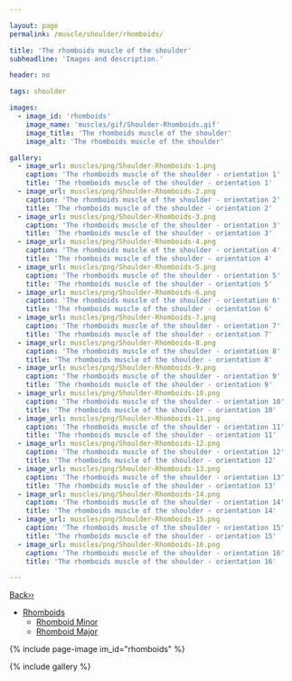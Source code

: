 ```yaml
---

layout: page
permalink: /muscle/shoulder/rhomboids/

title: 'The rhomboids muscle of the shoulder'
subheadline: 'Images and description.'

header: no

tags: shoulder

images:
  - image_id: 'rhomboids'
    image_name: 'muscles/gif/Shoulder-Rhomboids.gif'
    image_title: 'The rhomboids muscle of the shoulder'
    image_alt: 'The rhomboids muscle of the shoulder' 

gallery:
  - image_url: muscles/png/Shoulder-Rhomboids-1.png
    caption: 'The rhomboids muscle of the shoulder - orientation 1'
    title: 'The rhomboids muscle of the shoulder - orientation 1'
  - image_url: muscles/png/Shoulder-Rhomboids-2.png
    caption: 'The rhomboids muscle of the shoulder - orientation 2'
    title: 'The rhomboids muscle of the shoulder - orientation 2'
  - image_url: muscles/png/Shoulder-Rhomboids-3.png
    caption: 'The rhomboids muscle of the shoulder - orientation 3'
    title: 'The rhomboids muscle of the shoulder - orientation 3'
  - image_url: muscles/png/Shoulder-Rhomboids-4.png
    caption: 'The rhomboids muscle of the shoulder - orientation 4'
    title: 'The rhomboids muscle of the shoulder - orientation 4'
  - image_url: muscles/png/Shoulder-Rhomboids-5.png
    caption: 'The rhomboids muscle of the shoulder - orientation 5'
    title: 'The rhomboids muscle of the shoulder - orientation 5'
  - image_url: muscles/png/Shoulder-Rhomboids-6.png
    caption: 'The rhomboids muscle of the shoulder - orientation 6'
    title: 'The rhomboids muscle of the shoulder - orientation 6'
  - image_url: muscles/png/Shoulder-Rhomboids-7.png
    caption: 'The rhomboids muscle of the shoulder - orientation 7'
    title: 'The rhomboids muscle of the shoulder - orientation 7'
  - image_url: muscles/png/Shoulder-Rhomboids-8.png
    caption: 'The rhomboids muscle of the shoulder - orientation 8'
    title: 'The rhomboids muscle of the shoulder - orientation 8'
  - image_url: muscles/png/Shoulder-Rhomboids-9.png
    caption: 'The rhomboids muscle of the shoulder - orientation 9'
    title: 'The rhomboids muscle of the shoulder - orientation 9'
  - image_url: muscles/png/Shoulder-Rhomboids-10.png
    caption: 'The rhomboids muscle of the shoulder - orientation 10'
    title: 'The rhomboids muscle of the shoulder - orientation 10'
  - image_url: muscles/png/Shoulder-Rhomboids-11.png
    caption: 'The rhomboids muscle of the shoulder - orientation 11'
    title: 'The rhomboids muscle of the shoulder - orientation 11'
  - image_url: muscles/png/Shoulder-Rhomboids-12.png
    caption: 'The rhomboids muscle of the shoulder - orientation 12'
    title: 'The rhomboids muscle of the shoulder - orientation 12'
  - image_url: muscles/png/Shoulder-Rhomboids-13.png
    caption: 'The rhomboids muscle of the shoulder - orientation 13'
    title: 'The rhomboids muscle of the shoulder - orientation 13'
  - image_url: muscles/png/Shoulder-Rhomboids-14.png
    caption: 'The rhomboids muscle of the shoulder - orientation 14'
    title: 'The rhomboids muscle of the shoulder - orientation 14'
  - image_url: muscles/png/Shoulder-Rhomboids-15.png
    caption: 'The rhomboids muscle of the shoulder - orientation 15'
    title: 'The rhomboids muscle of the shoulder - orientation 15'
  - image_url: muscles/png/Shoulder-Rhomboids-16.png
    caption: 'The rhomboids muscle of the shoulder - orientation 16'
    title: 'The rhomboids muscle of the shoulder - orientation 16'

---
```


[Back››](/muscle/shoulder/)

- [Rhomboids](/muscle/shoulder/rhomboids/)
  - [Rhomboid Minor](/muscle/shoulder/rhomboidminor/)
  - [Rhomboid Major](/muscle/shoulder/rhomboidmajor/)

{% include page-image im_id="rhomboids" %}

{% include gallery %}
